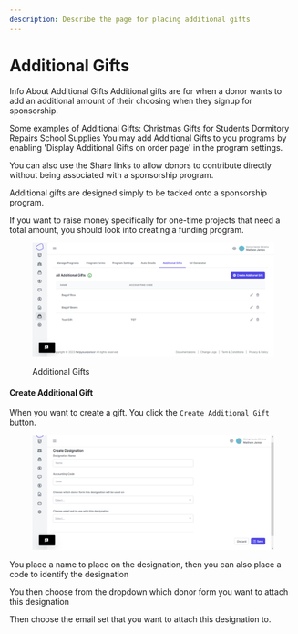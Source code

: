 ```yaml
---
description: Describe the page for placing additional gifts
---
```


# Additional Gifts

Info About Additional Gifts Additional gifts are for when a donor wants to add an additional amount of their choosing when they signup for sponsorship.

Some examples of Additional Gifts: Christmas Gifts for Students Dormitory Repairs School Supplies You may add Additional Gifts to you programs by enabling 'Display Additional Gifts on order page' in the program settings.

You can also use the Share links to allow donors to contribute directly without being associated with a sponsorship program.

Additional gifts are designed simply to be tacked onto a sponsorship program.

If you want to raise money specifically for one-time projects that need a total amount, you should look into creating a funding program.

<figure><img src="../../.gitbook/assets/image_2023-05-23_165736918.png" alt=""><figcaption><p>Additional Gifts</p></figcaption></figure>

#### Create Additional Gift

When you want to create a gift. You click the `Create Additional Gift` button.

<figure><img src="../../.gitbook/assets/image_2023-05-23_165945073.png" alt=""><figcaption></figcaption></figure>

You place a name to place on the designation, then you can also place a code to identify the designation

You then choose from the dropdown  which donor form you want to attach this designation

Then choose the email set that you want to attach this designation to.
